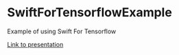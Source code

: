 # SwiftForTensorflowExample
Example of using Swift For Tensorflow

[Link to presentation](https://www.icloud.com/keynote/0V6yft0jHACB5hCRmzj7lgxow#Tensorflow_for_swift)